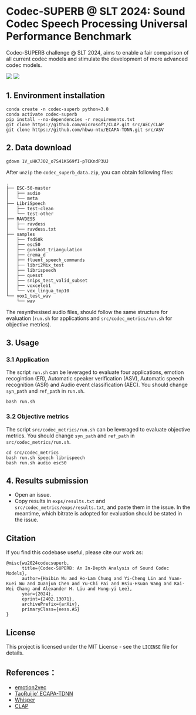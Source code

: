 # Codec-SUPERB @ SLT 2024: Sound Codec Speech Processing Universal Performance Benchmark

Codec-SUPERB challenge @ SLT 2024, aims to enable a fair comparison of all current codec models and stimulate the development of more advanced codec models. 

<a href='https://codecsuperb.github.io/'><img src='https://img.shields.io/badge/Project-Page-Green'></a>  <a href='https://arxiv.org/abs/2402.13071'><img src='https://img.shields.io/badge/Paper-Arxiv-red'></a>

## 1. Environment installation
```shell
conda create -n codec-superb python=3.8
conda activate codec-superb
pip install --no-dependencies -r requirements.txt
git clone https://github.com/microsoft/CLAP.git src/AEC/CLAP
git clone https://github.com/hbwu-ntu/ECAPA-TDNN.git src/ASV
```

## 2. Data download
```shell
gdown 1V_uHK7JO2_o7S41KS69fI-pTCKndP3UJ
```
After `unzip` the `codec_superb_data.zip`, you can obtain following files:
```
.
├── ESC-50-master
│   ├── audio
│   └── meta
├── LibriSpeech
│   ├── test-clean
│   └── test-other
├── RAVDESS
│   ├── ravdess
│   └── ravdess.txt
├── samples
│   ├── fsd50k
│   ├── esc50
│   ├── gunshot_triangulation
│   ├── crema_d
│   ├── fluent_speech_commands
│   ├── libri2Mix_test
│   ├── librispeech
│   ├── quesst
│   ├── snips_test_valid_subset
│   ├── voxceleb1
│   └── vox_lingua_top10
└── vox1_test_wav
    └── wav
```
The resynthesised audio files, should follow the same structure for evaluation (`run.sh` for applications and `src/codec_metrics/run.sh` for objective metrics).

## 3. Usage
### 3.1 Application
The script `run.sh` can be leveraged to evaluate four applications, emotion recogintion (ER), Automatic speaker verification (ASV), Automatic speech recognition (ASR) and Audio event classification (AEC). You should change `syn_path` and `ref_path` in `run.sh`.
```
bash run.sh
```

### 3.2 Objective metrics
The script `src/codec_metrics/run.sh` can be leveraged to evaluate objective metrics. You should change `syn_path` and `ref_path` in `src/codec_metrics/run.sh`.
```shell
cd src/codec_metrics
bash run.sh speech librispeech
bash run.sh audio esc50
```

## 4. Results submission
- Open an issue.
- Copy results in `exps/results.txt` and `src/codec_metrics/exps/results.txt`, and paste them in the issue. In the meantime, which bitrate is adopted for evaluation should be stated in the issue.

## Citation
If you find this codebase useful, please cite our work as:
```Tex
@misc{wu2024codecsuperb,
      title={Codec-SUPERB: An In-Depth Analysis of Sound Codec Models}, 
      author={Haibin Wu and Ho-Lam Chung and Yi-Cheng Lin and Yuan-Kuei Wu and Xuanjun Chen and Yu-Chi Pai and Hsiu-Hsuan Wang and Kai-Wei Chang and Alexander H. Liu and Hung-yi Lee},
      year={2024},
      eprint={2402.13071},
      archivePrefix={arXiv},
      primaryClass={eess.AS}
}
```

## License

This project is licensed under the MIT License - see the `LICENSE` file for details.

## References：
- [emotion2vec](https://github.com/ddlBoJack/emotion2vec)
- [TaoRuijie' ECAPA-TDNN](https://github.com/TaoRuijie/ECAPA-TDNN)
- [Whisper](https://github.com/openai/whisper)
- [CLAP](https://github.com/microsoft/CLAP.git)

